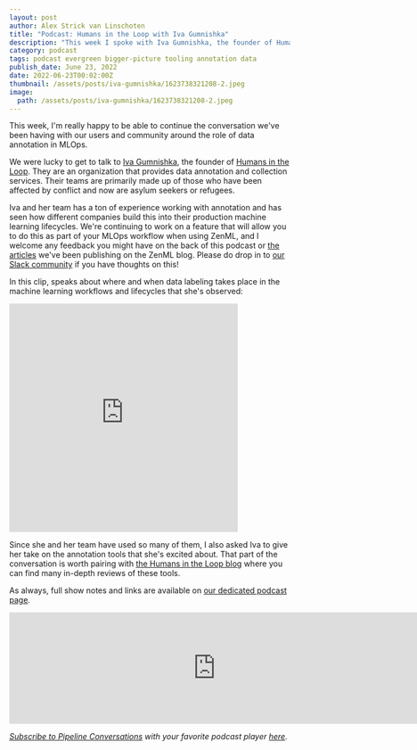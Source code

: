 ```yaml
---
layout: post
author: Alex Strick van Linschoten
title: "Podcast: Humans in the Loop with Iva Gumnishka"
description: "This week I spoke with Iva Gumnishka, the founder of Humans in the Loop. They are an organization that provides data annotation and collection services. Their teams are primarily made up of those who have been affected by conflict and now are asylum seekers or refugees."
category: podcast
tags: podcast evergreen bigger-picture tooling annotation data
publish_date: June 23, 2022
date: 2022-06-23T00:02:00Z
thumbnail: /assets/posts/iva-gumnishka/1623738321208-2.jpeg
image:
  path: /assets/posts/iva-gumnishka/1623738321208-2.jpeg
---
```


This week, I'm really happy to be able to continue the conversation we've been
having with our users and community around the role of data annotation in MLOps.

We were lucky to get to talk to [Iva Gumnishka](https://www.linkedin.com/in/ivagumnishka/), the founder of [Humans in the Loop](https://humansintheloop.org/). They are an organization that provides data annotation and collection services. Their teams are primarily made up of those who have been affected by conflict and now are asylum seekers or refugees.

Iva and her team has a ton of experience working with annotation and has seen
how different companies build this into their production machine learning
lifecycles. We're continuing to work on a feature that will allow you to do this
as part of your MLOps workflow when using ZenML, and I welcome any feedback you
might have on the back of this podcast or
[the](https://blog.zenml.io/data-labelling-annotation/)
[articles](https://blog.zenml.io/open-source-data-annotation-tools/) we've been
publishing on the ZenML blog. Please do drop in to [our Slack community](https://zenml.io/slack-invite/) if you
have thoughts on this!

In this clip, speaks about where and when data labeling takes place in the
machine learning workflows and lifecycles that she's observed:

<iframe src="https://share.descript.com/embed/2PAvdnpaodd" width="410" height="410" frameborder="0" allowfullscreen></iframe>

Since she and her team have used so many of them, I also asked Iva to give her
take on the annotation tools that she's excited about. That part of the
conversation is worth pairing with [the Humans in the Loop
blog](https://humansintheloop.org/resources/blog/) where you can find many
in-depth reviews of these tools.

As always, full show notes and links are available on
[our dedicated podcast page](https://podcast.zenml.io/).

<iframe src="https://player.fireside.fm/v2/vA-gqsEV+-0dTuHmO?theme=dark" width="740" height="200" frameborder="0" scrolling="no"></iframe>

<br>

_[Subscribe to Pipeline Conversations](https://podcast.zenml.io/subscribe) with_
_your favorite podcast player [here](https://podcast.zenml.io/subscribe)._
